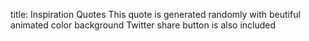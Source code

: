 title: Inspiration Quotes
This quote is generated randomly with beutiful animated color background
Twitter share button is also included
